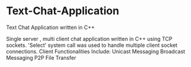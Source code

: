# Text-Chat-Application
Text Chat Application written in C++

Single server , multi client chat application written in C++ using TCP sockets.
'Select' system call was used to handle multiple client socket connections.
Client Functionalities Include:
Unicast Messaging
Broadcast Messaging
P2P File Transfer
